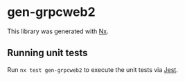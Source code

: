 # gen-grpcweb2

This library was generated with [Nx](https://nx.dev).

## Running unit tests

Run `nx test gen-grpcweb2` to execute the unit tests via [Jest](https://jestjs.io).
